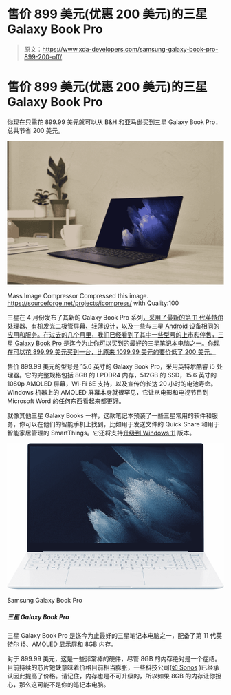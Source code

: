 # 售价 899 美元(优惠 200 美元)的三星 Galaxy Book Pro

> 原文：<https://www.xda-developers.com/samsung-galaxy-book-pro-899-200-off/>

# 售价 899 美元(优惠 200 美元)的三星 Galaxy Book Pro

你现在只需花 899.99 美元就可以从 B&H 和亚马逊买到三星 Galaxy Book Pro，总共节省 200 美元。

 <picture>![Galaxy Book Pro in black](img/bfba93c7092f7cde63900d0c14028030.png)</picture> 

Mass Image Compressor Compressed this image. https://sourceforge.net/projects/icompress/ with Quality:100

三星在 4 月份发布了其新的 Galaxy Book Pro 系列[，采用了最新的第 11 代英特尔处理器、有机发光二极管屏幕、轻薄设计，以及一些与三星 Android 设备相同的应用和服务。在过去的几个月里，我们已经看到了其中一些型号的上市和停售，三星 Galaxy Book Pro 是迄今为止你可以买到的最好的三星笔记本电脑之一。你现在可以花 899.99 美元买到一台，比原来 1099.99 美元的要价低了 200 美元。](https://www.xda-developers.com/samsung-galaxy-book-pro-laptops-2021/)

售价 899.99 美元的型号是 15.6 英寸的 Galaxy Book Pro，采用英特尔酷睿 i5 处理器。它的完整规格包括 8GB 的 LPDDR4 内存，512GB 的 SSD，15.6 英寸的 1080p AMOLED 屏幕，Wi-Fi 6E 支持，以及宣传的长达 20 小时的电池寿命。Windows 机器上的 AMOLED 屏幕本身就很罕见，它让从电影和电视节目到 Microsoft Word 的任何东西看起来都更好。

就像其他三星 Galaxy Books 一样，这款笔记本预装了一些三星常用的软件和服务，你可以在他们的智能手机上找到，比如用于发送文件的 Quick Share 和用于智能家居管理的 SmartThings。它还将支持[升级到 Windows 11](https://www.xda-developers.com/cpus-compatible-windows-11/) 版本。

 <picture>![The Samsung Galaxy Book Pro is one of the best Samsung laptops yet, packing an 11th gen Intel i5, an AMOLED display, and 8GB of RAM.](img/939b72c40211fc73615ae17e465bce5e.png)</picture> 

Samsung Galaxy Book Pro

##### 三星 Galaxy Book Pro

三星 Galaxy Book Pro 是迄今为止最好的三星笔记本电脑之一，配备了第 11 代英特尔 i5、AMOLED 显示屏和 8GB 内存。

对于 899.99 美元，这是一些非常棒的硬件，尽管 8GB 的内存绝对是一个症结。目前持续的芯片短缺意味着价格目前相当膨胀，一些科技公司([如 Sonos](https://www.xda-developers.com/sonos-price-hikes/) )已经承认因此提高了价格。请记住，内存也是不可升级的，所以如果 8GB 的内存让你担心，那么这可能不是你的笔记本电脑。